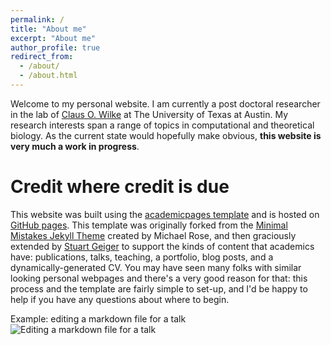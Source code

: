 ```yaml
---
permalink: /
title: "About me"
excerpt: "About me"
author_profile: true
redirect_from: 
  - /about/
  - /about.html
---
```

Welcome to my personal website. I am currently a post doctoral researcher in the lab of [Claus O. Wilke](https://wilkelab.org/) at The University of Texas at Austin. My research interests span a range of topics in computational and theoretical biology. As the current state would hopefully make obvious, **this website is very much a work in progress**.



Credit where credit is due
======
This website was built using the [academicpages template](https://github.com/academicpages/academicpages.github.io) and is hosted on [GitHub pages](https://pages.github.com). This template was originally forked from the [Minimal Mistakes Jekyll Theme](https://mmistakes.github.io/minimal-mistakes/) created by Michael Rose, and then graciously extended by [Stuart Geiger](stuartgeiger.com) to support the kinds of content that academics have: publications, talks, teaching, a portfolio, blog posts, and a dynamically-generated CV. You may have seen many folks with similar looking personal webpages and there's a very good reason for that: this process and the template are fairly simple to set-up, and I'd be happy to help if you have any questions about where to begin. 


Example: editing a markdown file for a talk
![Editing a markdown file for a talk](/images/editing-talk.png)
